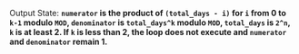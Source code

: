 Output State: **`numerator` is the product of `(total_days - i)` for `i` from 0 to `k-1` modulo `MOD`, `denominator` is `total_days^k` modulo `MOD`, `total_days` is `2^n`, `k` is at least 2. If `k` is less than 2, the loop does not execute and `numerator` and `denominator` remain 1.**